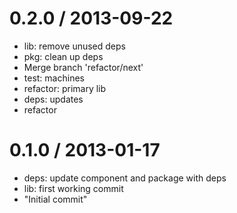 
0.2.0 / 2013-09-22 
==================

 * lib: remove unused deps
 * pkg: clean up deps
 * Merge branch 'refactor/next'
 * test: machines
 * refactor: primary lib
 * deps: updates
 * refactor

0.1.0 / 2013-01-17 
==================

  * deps: update component and package with deps
  * lib: first working commit
  * "Initial commit"
